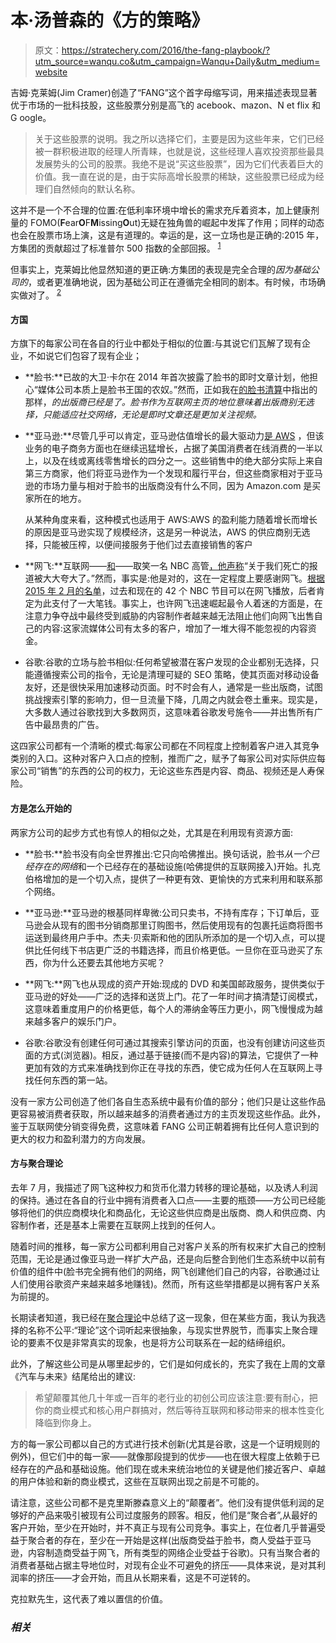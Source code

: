 # 本·汤普森的《方的策略》

> 原文：<https://stratechery.com/2016/the-fang-playbook/?utm_source=wanqu.co&utm_campaign=Wanqu+Daily&utm_medium=website>

吉姆·克莱姆(Jim Cramer)创造了“FANG”这个首字母缩写词，用来描述表现显著优于市场的一批科技股，这些股票分别是高飞的 acebook、mazon、N et flix 和 G oogle。

> 关于这些股票的说明。我之所以选择它们，主要是因为这些年来，它们已经被一群积极进取的经理人所青睐，也就是说，这些经理人喜欢投资那些最具发展势头的公司的股票。我绝不是说“买这些股票”，因为它们代表着巨大的价值。我一直在说的是，由于实际高增长股票的稀缺，这些股票已经成为经理们自然倾向的默认名称。

这并不是一个不合理的位置:在低利率环境中增长的需求充斥着资本，加上健康剂量的 FOMO(**F**ear**O**F**M**issing**O**ut)无疑在独角兽的崛起中发挥了作用；同样的动态也会在股票市场上演，这是有道理的。幸运的是，这一立场也是正确的:2015 年，方集团的贡献超过了标准普尔 500 指数的全部回报。 <sup id="rf1-2001">[1](#fn1-2001 "I.e. without these four stocks the S&P 500 would have been significantly more than barely down for the year")</sup>

但事实上，克莱姆比他显然知道的更正确:方集团的表现是完全合理的*因为基础公司的*，或者更准确地说，因为基础公司正在遵循完全相同的剧本。有时候，市场确实做对了。 <sup id="rf2-2001">[2](#fn2-2001 "Actually, I think in the long run, it almost always does. As legendary investor Benjamin Graham said, “In the short run, the market is a voting machine but in the long run, it is a weighing machine.”")</sup>

#### 方国

方旗下的每家公司在各自的行业中都处于相似的位置:与其说它们瓦解了现有企业，不如说它们包容了现有企业；

*   **脸书:**已故的大卫·卡尔在 2014 年首次披露了脸书的即时文章计划，他担心“媒体公司本质上是脸书王国的农奴。”然而，正如我在[的脸书清算](https://stratechery.com/2015/facebook-reckoning/)中指出的那样，*的出版商已经是了。脸书作为互联网主页的地位意味着出版商别无选择，只能适应社交网络，无论是即时文章还是更加关注视频。*
*   **亚马逊:**尽管几乎可以肯定，亚马逊估值增长的最大驱动力[是 AWS](https://stratechery.com/2015/the-aws-ipo/) ，但该业务的电子商务方面也在继续迅猛增长，占据了美国消费者在线消费的一半以上，以及在线或离线零售增长的四分之一。这些销售中的绝大部分实际上来自第三方商家，他们将亚马逊作为一个发现和履行平台，但这些商家相对于亚马逊的市场力量与相对于脸书的出版商没有什么不同，因为 Amazon.com 是买家所在的地方。

    从某种角度来看，这种模式也适用于 AWS:AWS 的盈利能力随着增长而增长的原因是亚马逊实现了规模经济，这是另一种说法，AWS 的供应商别无选择，只能被压榨，以便间接服务于他们过去直接销售的客户

*   **网飞:**互联网——[和](http://files.shareholder.com/downloads/NFLX/1403069715x0x870685/C6213FF9-5498-4084-A0FF-74363CEE35A1/Q4_15_Letter_to_Shareholders_-_COMBINED.pdf)——取笑一名 NBC 高管[，他声称](http://www.adweek.com/news/television/why-nbc-says-netflix-does-not-yet-pose-consistent-threat-broadcasters-168985)“关于我们死亡的报道被大大夸大了。”然而，事实是:他是对的，这在一定程度上要感谢网飞。[根据 2015 年 2 月的名单](http://decider.com/2015/02/18/nbc-shows-streaming/)，过去和现在的 42 个 NBC 节目可以在网飞播放，后者肯定为此支付了一大笔钱。事实上，也许网飞迅速崛起最令人着迷的方面是，在注意力争夺战中最终受到威胁的内容制作者越来越无法阻止他们向网飞出售自己的内容:这家流媒体公司有太多的客户，增加了一堆大得不能忽视的内容资金。

*   谷歌:谷歌的立场与脸书相似:任何希望被潜在客户发现的企业都别无选择，只能遵循搜索公司的指令，无论是清理可疑的 SEO 策略，使其页面对移动设备友好，还是很快采用加速移动页面。时不时会有人，通常是一些出版商，试图挑战搜索引擎的影响力，但一旦流量下降，几周之内就会卷土重来。现实是，大多数人通过谷歌找到大多数网页，这意味着谷歌发号施令——并出售所有广告中最昂贵的广告。

这四家公司都有一个清晰的模式:每家公司都在不同程度上控制着客户进入其竞争类别的入口。这种对客户入口点的控制，推而广之，赋予了每家公司对实际供应每家公司“销售”的东西的公司的权力，无论这些东西是内容、商品、视频还是人寿保险。

#### 方是怎么开始的

两家方公司的起步方式也有惊人的相似之处，尤其是在利用现有资源方面:

*   **脸书:**脸书没有向全世界推出:它只向哈佛推出。换句话说，脸书*从一个已经存在的网络*和一个已经存在的基础设施(哈佛提供的互联网接入)开始。扎克伯格增加的是一个切入点，提供了一种更有效、更愉快的方式来利用和联系那个网络。
*   **亚马逊:**亚马逊的根基同样卑微:公司只卖书，不持有库存；下订单后，亚马逊会从现有的图书分销商那里订购图书，然后使用现有的包裹托运商将图书运送到最终用户手中。杰夫·贝索斯和他的团队所添加的是一个切入点，可以提供比任何线下书店更广泛的书籍选择，而且价格更低。一旦你在亚马逊买了东西，你为什么还要去其他地方买呢？

*   **网飞:**网飞也从现成的资产开始:现成的 DVD 和美国邮政服务，提供类似于亚马逊的好处——广泛的选择和送货上门。花了一年时间才搞清楚订阅模式，这意味着重度用户的价格更低，每个人的滞纳金等压力更小，网飞慢慢成为越来越多客户的娱乐门户。

*   谷歌:谷歌没有创建任何可通过其搜索引擎访问的页面，也没有创建访问这些页面的方式(浏览器)。相反，通过基于链接(而不是内容)的算法，它提供了一种更加有效的方式来准确找到你正在寻找的东西，使它成为任何人在互联网上寻找任何东西的第一站。

没有一家方公司创造了他们各自生态系统中最有价值的部分；他们只是让这些作品更容易被消费者获取，所以越来越多的消费者通过方的主页发现这些作品。此外，鉴于互联网使分销变得免费，这意味着 FANG 公司正朝着拥有比任何人意识到的更大的权力和盈利潜力的方向发展。

#### 方与聚合理论

去年 7 月，我描述了网飞这种权力和货币化潜力转移的理论基础，以及诱人利润的保持。通过在各自的行业中拥有消费者入口点——主要的瓶颈——方公司已经能够将他们的供应商模块化和商品化，无论这些供应商是出版商、商人和供应商、内容制作者，还是基本上需要在互联网上找到的任何人。

随着时间的推移，每一家方公司都利用自己对客户关系的所有权来扩大自己的控制范围，无论是通过像亚马逊一样扩大产品，还是向后整合到他们生态系统中以前有价值的组件中(脸书完全拥有他们的网络，网飞创建他们自己的内容，谷歌通过让人们使用谷歌资产来越来越多地赚钱)。然而，所有这些举措都是以拥有客户关系为前提的。

长期读者知道，我已经在[聚合理论](https://stratechery.com/2015/aggregation-theory/)中总结了这一现象，但在某些方面，我认为我选择的名称不公平:“理论”这个词听起来很抽象，与现实世界脱节，而事实上聚合理论的要素不仅是非常真实的现象，也是将方公司联系在一起的结缔组织。

此外，了解这些公司是从哪里起步的，它们是如何成长的，充实了我在上周的文章《汽车与未来》结尾给出的建议:

> 希望颠覆其他几十年或一百年的老行业的初创公司应该注意:要有耐心，把你的商业模式和核心用户群搞对，然后等待互联网和移动带来的根本性变化降临到你身上。

方的每一家公司都以自己的方式进行技术创新(尤其是谷歌，这是一个证明规则的例外)，但它们中的每一家——就像那段提到的优步——也在很大程度上依赖于已经存在的产品和基础设施。他们现在或未来统治地位的关键是他们接近客户、卓越的用户体验和新的商业模式，这些在互联网出现之前是不可能的。

请注意，这些公司都不是克里斯滕森意义上的“颠覆者”。他们没有提供低利润的足够好的产品来吸引被现有公司过度服务的顾客。相反，他们是“聚合者”,从最好的客户开始，至少在开始时，并不真正与现有公司竞争。事实上，在位者几乎普遍受益于聚合者的存在，至少在一开始是这样(出版商受益于脸书，商人受益于亚马逊，内容制造商受益于网飞，所有类型的网络企业受益于谷歌)。只有当聚合者的消费者基础占据主导地位时，对现有企业不可避免的挤压——具体来说，是对其利润率的挤压——才会开始，而且从长期来看，这是不可逆转的。

克拉默先生，这代表了难以置信的价值。

### *相关*
